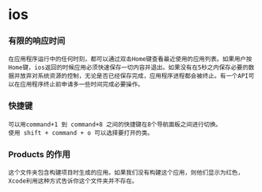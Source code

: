 # ios 

### 有限的响应时间
	在应用程序运行中的任何时刻，都可以通过双击Home键查看最近使用的应用列表。如果用户按Home键，ios返回的时候应用必须快速保存一切内容并退出。如果没有在5秒之内保存必要的数据并放弃对系统资源的控制，无论是否已经保存完成，应用程序进程都会被终止。有一个API可以在应用程序终止前申请多一些时间完成必要操作。
	
### 快捷键
	可以用command+1 到 command+8 之间的快捷键在8个导航面板之间进行切换。
	使用 shift + command + o 可以选择要打开的类。
	
### Products 的作用
	这个文件夹包含构建项目时生成的应用。如果我们没有构建这个应用，则他们显示为红色，Xcode利用这种方式告诉你这个文件夹并不存在。